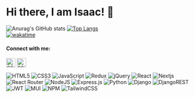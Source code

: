 # Hi there, I am Isaac! 👋


![Anurag's GitHub stats](https://github-readme-stats.vercel.app/api?username=92isaac&show_icons=true&theme=radical)
[![Top Langs](https://github-readme-stats.vercel.app/api/top-langs/?username=92isaac&layout=compact)](https://github.com/92isaac/github-readme-stats)
<br>
[![wakatime](https://wakatime.com/badge/user/5328c69d-4b29-4fa3-b39b-286fc689c7bb.svg)](https://wakatime.com/@5328c69d-4b29-4fa3-b39b-286fc689c7bb)
<!--  ![Taehyun's GitHub Repository Contribution stats](https://github-contributor-stats.vercel.app/api?username=92isaac&combine_all_yearly_contributions=true) -->
<h4 align="left">Connect with me:</h4>
<p align="left">
<a href="https://linkedin.com/in/isaac-sangodare-744765148/" target="blank"><img align="center" src="https://raw.githubusercontent.com/rahuldkjain/github-profile-readme-generator/master/src/images/icons/Social/linked-in-alt.svg" alt="92isaac" height="25" width="25" /></a>
 <a href="https://twitter.com/sangoTobi" target="blank"><img align="center" src="https://raw.githubusercontent.com/rahuldkjain/github-profile-readme-generator/master/src/images/icons/Social/twitter-alt.svg" alt="92isaac" height="25" width="25" /></a>
</p>


![HTML5](https://img.shields.io/badge/html5-%23E34F26.svg?style=for-the-badge&logo=html5&logoColor=white)
![CSS3](https://img.shields.io/badge/css3-%231572B6.svg?style=for-the-badge&logo=css3&logoColor=white)
![JavaScript](https://img.shields.io/badge/javascript-%23323330.svg?style=for-the-badge&logo=javascript&logoColor=%23F7DF1E)
![Redux](https://img.shields.io/badge/redux-%23323330.svg?style=for-the-badge&logo=redux&logoColor=%23F7DF1E)
![jQuery](https://img.shields.io/badge/jquery-%230769AD.svg?style=for-the-badge&logo=jquery&logoColor=white)
![React](https://img.shields.io/badge/react-%2320232a.svg?style=for-the-badge&logo=react&logoColor=%2361DAFB)
![Nextjs](https://img.shields.io/badge/next-%2320232a.svg?style=for-the-badge&logo=next&logoColor=%2361DAFB)
![React Router](https://img.shields.io/badge/React_Router-CA4245?style=for-the-badge&logo=react-router&logoColor=white)
![NodeJS](https://img.shields.io/badge/node.js-6DA55F?style=for-the-badge&logo=node.js&logoColor=white)
![Express.js](https://img.shields.io/badge/express.js-%23404d59.svg?style=for-the-badge&logo=express&logoColor=%2361DAFB)
![Python](https://img.shields.io/badge/python-3670A0?style=for-the-badge&logo=python&logoColor=ffdd54)
![Django](https://img.shields.io/badge/django-%23092E20.svg?style=for-the-badge&logo=django&logoColor=white)
![DjangoREST](https://img.shields.io/badge/DJANGO-REST-ff1709?style=for-the-badge&logo=django&logoColor=white&color=ff1709&labelColor=gray)
![JWT](https://img.shields.io/badge/JWT-black?style=for-the-badge&logo=JSON%20web%20tokens)
![MUI](https://img.shields.io/badge/MUI-%230081CB.svg?style=for-the-badge&logo=mui&logoColor=white)
![NPM](https://img.shields.io/badge/NPM-%23000000.svg?style=for-the-badge&logo=npm&logoColor=white)
![TailwindCSS](https://img.shields.io/badge/tailwindcss-%2338B2AC.svg?style=for-the-badge&logo=tailwind-css&logoColor=white)
